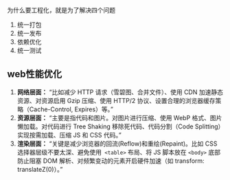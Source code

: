 为什么要工程化，就是为了解决四个问题

1. 统一打包
2. 统一发布
3. 依赖优化
4. 统一测试
## web性能优化

1. **网络层面：** “比如减少 HTTP 请求（雪碧图、合并文件）、使用 CDN 加速静态资源、对资源启用 Gzip 压缩、使用 HTTP/2 协议、设置合理的浏览器缓存策略（Cache-Control, Expires）等。”
2. **资源层面：** “主要是指代码和图片。对图片进行压缩、使用 WebP 格式、图片懒加载。对代码进行 Tree Shaking 移除死代码、代码分割（Code Splitting）实现按需加载、压缩 JS 和 CSS 代码。”
3. **渲染层面：** “关键是减少浏览器的回流(Reflow)和重绘(Repaint)。比如 CSS 选择器层级不要太深、避免使用` <table>` 布局、将 JS 脚本放在 `<body>` 底部防止阻塞 DOM 解析、对频繁变动的元素开启硬件加速（如 transform: translateZ(0)）。”